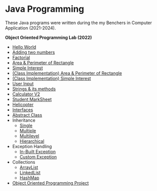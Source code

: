 # Java Programming
These Java programs were written during the my Benchers in Computer Application (2021-2024).

__Object Oriented Programming Lab (2022)__

- [Hello World](Hello.java)
- [Adding two numbers](Add.java)
- [Factorial](Factorial.java)
- [Area & Perimeter of Rectangle](AreaPerimeterRectangle.java)
- [Simple Interest](SimpleInterest.java)
- [(Class Implementation) Area & Perimeter of Rectangle](RectangleDemo.java)
- [(Class Implementation) Simple Interest](SmartCalculatorDemo.java)
- [User Input](CalculatorDemo.java)
- [Strings & its methods](StringMethods.java)
- [Calculator V2](Calculator2Demo.java)
- [Student MarkSheet](MarkSheet/MarkSheetClient.java)
- [Helicopter](Helicopter/HelicopterDemo.java)
- [Interfaces](Interfaces/AnimalsDemo.java)
- [Abstract Class](AbstractClass/PlayerDemo.java)
- Inheritance
    - [Single](Inheritance/SingleInheritanceDemo.java)
    - [Multiple](Inheritance/MultipleInheritanceDemo.java)
    - [Multilevel](Inheritance/MultiLevelInheritanceDemo.java)
    - [Hierarchical](Inheritance/HierarchicalInheritanceDemo.java)
- Exception Handling
    - [In-Built Exception](ExceptionHandling/ExceptionDemo.java)
    - [Custom Exception](ExceptionHandling/BankDemo.java)
- Collections
    - [ArrayList](MyCollections/ArrayListDemo.java)
    - [LinkedList](MyCollections/LinkedListDemo.java)
    - [HashMap](MyCollections/HashMapDemo.java)
- [Object Oriented Programming Project](ObjectOrientedProgrammingProject/README.md)